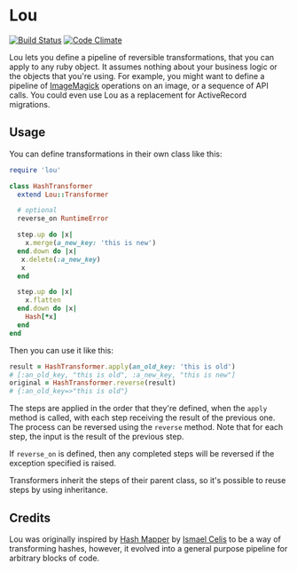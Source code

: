 Lou
===

[![Build Status](https://travis-ci.org/iainbeeston/lou.svg?branch=master)](https://travis-ci.org/iainbeeston/lou)
[![Code Climate](https://codeclimate.com/github/iainbeeston/lou/badges/gpa.svg)](https://codeclimate.com/github/iainbeeston/lou)

Lou lets you define a pipeline of reversible transformations, that you can apply to any ruby object. It assumes nothing about your business logic or the objects that you're using. For example, you might want to define a pipeline of [ImageMagick](http://www.imagemagick.org) operations on an image, or a sequence of API calls. You could even use Lou as a replacement for ActiveRecord migrations.

Usage
-----

You can define transformations in their own class like this:

~~~ruby
require 'lou'

class HashTransformer
  extend Lou::Transformer

  # optional
  reverse_on RuntimeError

  step.up do |x|
    x.merge(a_new_key: 'this is new')
  end.down do |x|
   x.delete(:a_new_key)
   x
  end

  step.up do |x|
    x.flatten
  end.down do |x|
    Hash[*x]
  end
end
~~~

Then you can use it like this:

~~~ruby
result = HashTransformer.apply(an_old_key: 'this is old')
# [:an_old_key, "this is old", :a_new_key, "this is new"]
original = HashTransformer.reverse(result)
# {:an_old_key=>"this is old"}
~~~

The steps are applied in the order that they're defined, when the `apply` method is called, with each step receiving the result of the previous one. The process can be reversed using the `reverse` method. Note that for each step, the input is the result of the previous step.

If `reverse_on` is defined, then any completed steps will be reversed if the exception specified is raised.

Transformers inherit the steps of their parent class, so it's possible to reuse steps by using inheritance.

Credits
-------

Lou was originally inspired by [Hash Mapper](http://github.com/ismasan) by [Ismael Celis](http://github.com/ismasan) to be a way of transforming hashes, however, it evolved into a general purpose pipeline for arbitrary blocks of code.